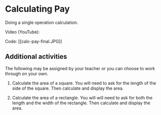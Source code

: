 # Calculating Pay

Doing a single operation calculation.

Video (YouTube): 

Code:
[[calc-pay-final.JPG]]

## Additional activities
The following may be assigned by your teacher or you can choose to work through on your own.

1. Calculate the area of a square.  You will need to ask for the length of the side of the square. Then calculate and display the area.

2. Calculate the area of a rectangle.  You will will need to ask for both the length and the width of the rectangle.  Then calculate and display the area.

